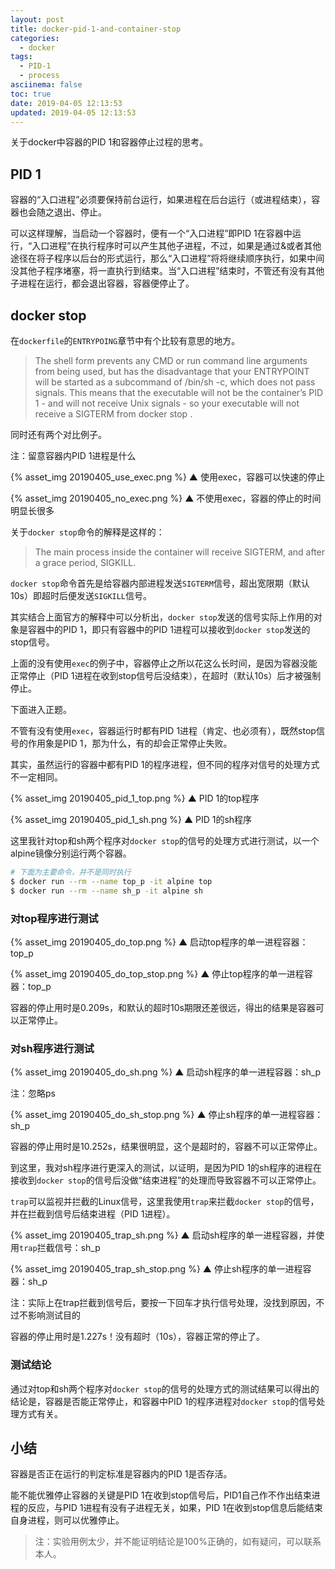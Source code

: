 ```yaml
---
layout: post
title: docker-pid-1-and-container-stop
categories:
  - docker
tags:
  - PID-1
  - process
asciinema: false
toc: true
date: 2019-04-05 12:13:53
updated: 2019-04-05 12:13:53
---
```


关于docker中容器的PID 1和容器停止过程的思考。

<!-- more -->

## PID 1

容器的“入口进程”必须要保持前台运行，如果进程在后台运行（或进程结束），容器也会随之退出、停止。

可以这样理解，当启动一个容器时，便有一个“入口进程”即PID 1在容器中运行，“入口进程”在执行程序时可以产生其他子进程，不过，如果是通过&或者其他途径在将子程序以后台的形式运行，那么“入口进程”将将继续顺序执行，如果中间没其他子程序堵塞，将一直执行到结束。当“入口进程”结束时，不管还有没有其他子进程在运行，都会退出容器，容器便停止了。

## docker stop

在`dockerfile`的`ENTRYPOING`章节中有个比较有意思的地方。

> The shell form prevents any CMD or run command line arguments from being used, but has the disadvantage that your ENTRYPOINT will be started as a subcommand of /bin/sh -c, which does not pass signals. This means that the executable will not be the container’s PID 1 - and will not receive Unix signals - so your executable will not receive a SIGTERM from docker stop <container>.

同时还有两个对比例子。

注：留意容器内PID 1进程是什么

{% asset_img 20190405_use_exec.png %}
▲ 使用exec，容器可以快速的停止

{% asset_img 20190405_no_exec.png %}
▲ 不使用exec，容器的停止的时间明显长很多

关于`docker stop`命令的解释是这样的：

> The main process inside the container will receive SIGTERM, and after a grace period, SIGKILL.

`docker stop`命令首先是给容器内部进程发送`SIGTERM`信号，超出宽限期（默认10s）即超时后便发送`SIGKILL`信号。

其实结合上面官方的解释中可以分析出，`docker stop`发送的信号实际上作用的对象是容器中的PID 1，即只有容器中的PID 1进程可以接收到`docker stop`发送的stop信号。

上面的没有使用`exec`的例子中，容器停止之所以花这么长时间，是因为容器没能正常停止（PID 1进程在收到stop信号后没结束），在超时（默认10s）后才被强制停止。

下面进入正题。

不管有没有使用`exec`，容器运行时都有PID 1进程（肯定、也必须有），既然stop信号的作用象是PID 1，那为什么，有的却会正常停止失败。

其实，虽然运行的容器中都有PID 1的程序进程，但不同的程序对信号的处理方式不一定相同。

{% asset_img 20190405_pid_1_top.png %}
▲ PID 1的top程序

{% asset_img 20190405_pid_1_sh.png %}
▲ PID 1的sh程序

这里我针对top和sh两个程序对`docker stop`的信号的处理方式进行测试，以一个alpine镜像分别运行两个容器。

``` bash
# 下面为主要命令，并不是同时执行
$ docker run --rm --name top_p -it alpine top
$ docker run --rm --name sh_p -it alpine sh 
```

### 对top程序进行测试

{% asset_img 20190405_do_top.png %}
▲ 启动top程序的单一进程容器：top_p

{% asset_img 20190405_do_top_stop.png %}
▲ 停止top程序的单一进程容器：top_p

容器的停止用时是0.209s，和默认的超时10s期限还差很远，得出的结果是容器可以正常停止。

### 对sh程序进行测试

{% asset_img 20190405_do_sh.png %}
▲ 启动sh程序的单一进程容器：sh_p

注：忽略ps

{% asset_img 20190405_do_sh_stop.png %}
▲ 停止sh程序的单一进程容器：sh_p

容器的停止用时是10.252s，结果很明显，这个是超时的，容器不可以正常停止。

到这里，我对sh程序进行更深入的测试，以证明，是因为PID 1的sh程序的进程在接收到`docker stop`的信号后没做“结束进程”的处理而导致容器不可以正常停止。

`trap`可以监视并拦截的Linux信号，这里我使用`trap`来拦截`docker stop`的信号，并在拦截到信号后结束进程（PID 1进程）。

{% asset_img 20190405_trap_sh.png %}
▲ 启动sh程序的单一进程容器，并使用`trap`拦截信号：sh_p

{% asset_img 20190405_trap_sh_stop.png %}
▲ 停止sh程序的单一进程容器：sh_p

注：实际上在trap拦截到信号后，要按一下回车才执行信号处理，没找到原因，不过不影响测试目的

容器的停止用时是1.227s！没有超时（10s），容器正常的停止了。

### 测试结论

通过对top和sh两个程序对`docker stop`的信号的处理方式的测试结果可以得出的结论是，容器是否能正常停止，和容器中PID 1的程序进程对`docker stop`的信号处理方式有关。

## 小结

容器是否正在运行的判定标准是容器内的PID 1是否存活。

能不能优雅停止容器的关键是PID 1在收到stop信号后，PID1自己作不作出结束进程的反应，与PID 1进程有没有子进程无关，如果，PID 1在收到stop信息后能结束自身进程，则可以优雅停止。


> 注：实验用例太少，并不能证明结论是100%正确的，如有疑问，可以联系本人。
